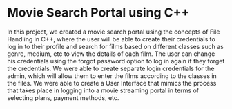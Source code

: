 # Movie Search Portal using C++
In this project, we created a movie search portal using the concepts of File Handling in C++, where the user will be able to create their credentials to log in to their profile and search for films based on different classes such as genre, medium, etc to view the details of each film. The user can change his credentials using the forgot password option to log in again if they forget the credentials.
We were able to create separate login credentials for the admin, which will allow them to enter the films according to the classes in the files. 
We were able to create a User Interface that mimics the process that takes place in logging into a movie streaming portal in terms of selecting plans, payment methods, etc.
